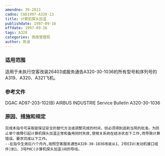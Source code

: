```yaml
---
amendno: 39-2013
cadno: CAD1997-A320-13
title: 计算机探头加温
publishdate: 1997-09-16
effdate: 1997-09-16
tags: A320
categories: 西南管理局
author: 陈波
---
```


### 适用范围 
适用于未执行空客改装26403或服务通告A320-30-1036的所有型号和序列号的A319、A320、A321飞机。

### 参考文件
DGAC AD97-203-102(B) 
AIRBUS INDUSTRIE Service Bulletin A320-30-1036

### 原因、措施和规定 
    完成本指令可采取能保证安全的替代方法或调整完成的时间，但必须得到适航当局的批准。为防止单个故障引起计算机探头加温正常和备用同时失效,使相关系统在结冰状态下工作,而导致计算错误。要求完成以下工作。 
    --在指令生效后六个月内,按照空客服务通告A320-30-1036改装从1、2号EIU(发动机接口组件)到1、3号PHC(计算机探头加温)间的导线。
